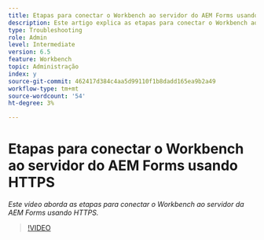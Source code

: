 ```yaml
---
title: Etapas para conectar o Workbench ao servidor do AEM Forms usando HTTPS
description: Este artigo explica as etapas para conectar o Workbench ao servidor AEM Forms por SSL (usando HTTPS)
type: Troubleshooting
role: Admin
level: Intermediate
version: 6.5
feature: Workbench
topic: Administração
index: y
source-git-commit: 462417d384c4aa5d99110f1b8dadd165ea9b2a49
workflow-type: tm+mt
source-wordcount: '54'
ht-degree: 3%

---
```



# Etapas para conectar o Workbench ao servidor do AEM Forms usando HTTPS

*Este vídeo aborda as etapas para conectar o Workbench ao servidor da AEM Forms usando HTTPS.*

>[!VIDEO](https://video.tv.adobe.com/v/335482?quality=9&learn=on)
